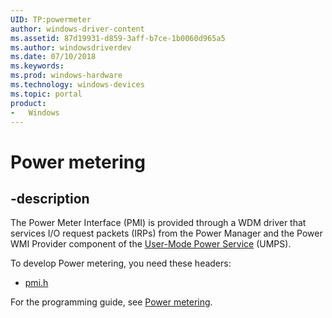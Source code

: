 ```yaml
---
UID: TP:powermeter
author: windows-driver-content
ms.assetid: 87d19931-d859-3aff-b7ce-1b0060d965a5
ms.author: windowsdriverdev
ms.date: 07/10/2018
ms.keywords: 
ms.prod: windows-hardware
ms.technology: windows-devices
ms.topic: portal
product:
-	Windows
---
```


# Power metering

## -description

The Power Meter Interface (PMI) is provided through a WDM driver that services I/O request packets (IRPs) from the Power Manager and the Power WMI Provider component of the [User-Mode Power Service](https://docs.microsoft.com/windows-hardware/drivers/powermeter/user-mode-power-service) (UMPS).

To develop Power metering, you need these headers:

 * [pmi.h](..\pmi\index.md)

For the programming guide, see [Power metering](https://docs.microsoft.com/windows-hardware/drivers/powermeter).
